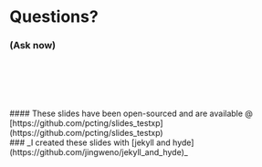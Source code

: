 # Questions?
### (Ask now)
<br />
<br />
<br />
<br />
<br />
#### These slides have been open-sourced and are available @ [https://github.com/pcting/slides_testxp](https://github.com/pcting/slides_testxp)

<div class="footer" markdown="1">
### _I created these slides with [jekyll and hyde](https://github.com/jingweno/jekyll_and_hyde)_
</div>
